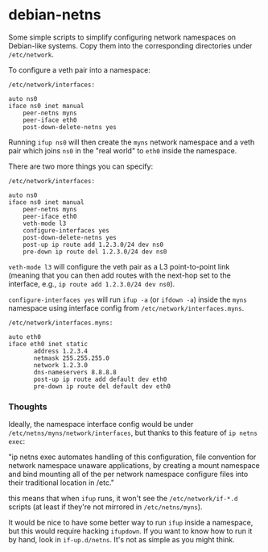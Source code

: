 # debian-netns

Some simple scripts to simplify configuring network namespaces on
Debian-like systems.  Copy them into the corresponding directories under
`/etc/network`.

To configure a veth pair into a namespace:
```
/etc/network/interfaces:

auto ns0
iface ns0 inet manual
    peer-netns myns
    peer-iface eth0
    post-down-delete-netns yes
```
Running `ifup ns0` will then create the `myns` network namespace and a veth
pair which joins `ns0` in the "real world" to `eth0` inside the namespace.

There are two more things you can specify:
```
/etc/network/interfaces:

auto ns0
iface ns0 inet manual
    peer-netns myns
    peer-iface eth0
    veth-mode l3
    configure-interfaces yes
    post-down-delete-netns yes
    post-up ip route add 1.2.3.0/24 dev ns0
    pre-down ip route del 1.2.3.0/24 dev ns0
```
`veth-mode l3` will configure the veth pair as a L3 point-to-point link
(meaning that you can then add routes with the next-hop set to the
interface, e.g., `ip route add 1.2.3.0/24 dev ns0`).

`configure-interfaces yes` will run `ifup -a` (or `ifdown -a`) inside the
`myns` namespace using interface config from `/etc/network/interfaces.myns`.
```
/etc/network/interfaces.myns:

auto eth0
iface eth0 inet static
       address 1.2.3.4
       netmask 255.255.255.0
       network 1.2.3.0
       dns-nameservers 8.8.8.8
       post-up ip route add default dev eth0
       pre-down ip route del default dev eth0
```

### Thoughts

Ideally, the namespace interface config would be under
`/etc/netns/myns/network/interfaces`, but thanks to this feature of `ip
netns exec`:

"ip netns exec automates handling of this configuration, file convention for
network namespace unaware applications, by creating a mount namespace and
bind mounting all of the per network namespace configure files into their
traditional location in /etc."

this means that when `ifup` runs, it won't see the `/etc/network/if-*.d`
scripts (at least if they're not mirrored in `/etc/netns/myns`).

It would be nice to have some better way to run `ifup` inside a namespace,
but this would require hacking `ifupdown`.  If you want to know how to run it
by hand, look in `if-up.d/netns`.  It's not as simple as you might think.

